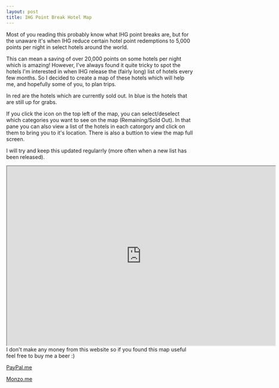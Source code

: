 ```yaml
---
layout: post
title: IHG Point Break Hotel Map
---
```


Most of you reading this probably know what IHG point breaks are, but for the unaware it's when IHG reduce certain hotel point redemptions to 5,000 points per night in select hotels around the world.

This can mean a saving of over 20,000 points on some hotels per night which is amazing! However, I've always found it quite tricky to spot the hotels I'm interested in when IHG release the (fairly long) list of hotels every few months. So I decided to create a map of these hotels which will help me, and hopefully some of you, to plan trips.

In red are the hotels which are currently sold out.
In blue is the hotels that are still up for grabs.

If you click the icon on the top left of the map, you can select/deselect which categories you want to see on the map (Remaining/Sold Out). In that pane you can also view a list of the hotels in each catorgory and click on them to bring you to it's location. There is also a buttion to view the map full screen.

I will try and keep this updated regularrly (more often when a new list has been released).

<iframe src="https://www.google.com/maps/d/embed?mid=1peKGEbnhcfhgjVR8DvVVC60z-74" width="720" height="480"></iframe>



<br/>
I don't make any money from this website so if you found this map useful feel free to buy me a beer :)

<a href="https://www.paypal.me/CormacQ">PayPal.me</a>

<a href="https://monzo.me/cormacquinn">Monzo.me</a>
